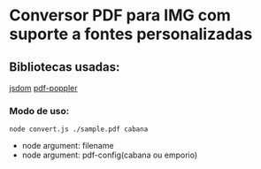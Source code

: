 <h1>Conversor PDF para IMG com suporte a fontes personalizadas</h1>

<h2>Bibliotecas usadas:</h2>
<a href="https://github.com/jsdom/jsdom#readme">jsdom</a>
<a href="https://github.com/kb47/pdf-poppler#readme">pdf-poppler</a>

<h3>Modo de uso:</h3>
<code>node convert.js ./sample.pdf cabana</code>
<ul>
    <li>node argument: filename</li>
    <li>node argument: pdf-config(cabana ou emporio)</li>
<ul>
